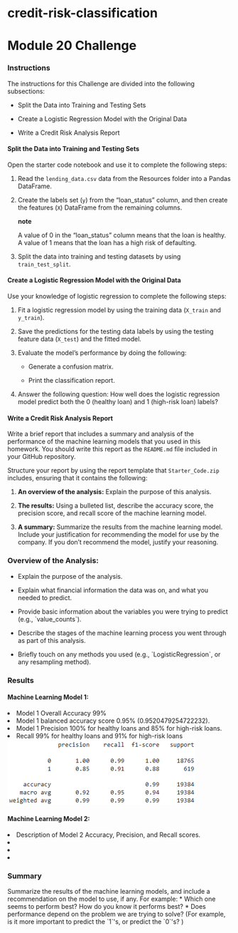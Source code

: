 # credit-risk-classification
<div id="assignment_show" class="assignment content_underline_links">
    <!--Student View-->
    <div class="assignment-title">
      <div class="title-content">
        <h1 class="title">
          Module 20 Challenge
        </h1>
      </div>
  <div class="description user_content enhanced"><div id="bootcamp">
<img style="display: none;" src="https://static.bc-edx.com/data/dl-1-2/m20/lms/img/banner.jpg" alt="lesson banner" tabindex="0" role="button" aria-label="lesson banner. Click to Enlarge." class="external-link-icon">
    <h3>Instructions</h3>
    <p>The instructions for this Challenge are divided into the following subsections:</p>
    <ul>
        <li>
            <p>Split the Data into Training and Testing Sets</p>
        </li>
        <li>
            <p>Create a Logistic Regression Model with the Original Data</p>
        </li>
        <li>
            <p>Write a Credit Risk Analysis Report</p>
        </li>
    </ul>
    <h4>Split the Data into Training and Testing Sets</h4>
    <p>Open the starter code notebook and use it to complete the following steps:</p>
    <ol>
        <li>
            <p>Read the <code>lending_data.csv</code> data from the Resources folder into a Pandas DataFrame.</p>
        </li>
        <li>
            <p>Create the labels set (<code>y</code>) from the “loan_status” column, and then create the features (<code>X</code>) DataFrame from the remaining columns.</p>
            <div class="content-section callout note title-above"><strong class="blockquote-title">note</strong><div>
                <p>A value of 0 in the “loan_status” column means that the loan is healthy. A value of 1 means that the loan has a high risk of defaulting.</p>
            </div></div>
        </li>
        <li>
            <p>Split the data into training and testing datasets by using <code>train_test_split</code>.</p>
        </li>
    </ol>
    <h4>Create a Logistic Regression Model with the Original Data</h4>
    <p>Use your knowledge of logistic regression to complete the following steps:</p>
    <ol>
        <li>
            <p>Fit a logistic regression model by using the training data (<code>X_train</code> and <code>y_train</code>).</p>
        </li>
        <li>
            <p>Save the predictions for the testing data labels by using the testing feature data (<code>X_test</code>) and the fitted model.</p>
        </li>
        <li>
            <p>Evaluate the model’s performance by doing the following:</p>
            <ul>
                <li>
                    <p>Generate a confusion matrix.</p>
                </li>
                <li>
                    <p>Print the classification report.</p>
                </li>
            </ul>
        </li>
        <li>
            <p>Answer the following question: How well does the logistic regression model predict both the 0 (healthy loan) and 1 (high-risk loan) labels?</p>
        </li>
    </ol>
    <h4>Write a Credit Risk Analysis Report</h4>
    <p>Write a brief report that includes a summary and analysis of the performance of the machine learning models that you used in this homework. You should write this report as the <code>README.md</code> file included in your GitHub repository.</p>
    <p>Structure your report by using the report template that <code>Starter_Code.zip</code> includes, ensuring that it contains the following:</p>
    <ol>
        <li>
            <p><strong>An overview of the analysis:</strong> Explain the purpose of this analysis.</p>
        </li>
        <li>
            <p><strong>The results:</strong> Using a bulleted list, describe the accuracy score, the precision score, and recall score of the machine learning model.</p>
        </li>
        <li>
            <p><strong>A summary:</strong> Summarize the results from the machine learning model. Include your justification for recommending the model for use by the company. If you don’t recommend the model, justify your reasoning.</p>
        </li>
    </ol>
</div>
<div>
    <h3>Overview of the Analysis:</h3>
        <ul>
            <li>
                <p>Explain the purpose of the analysis.</p>
            </li>
            <li>
                <p>Explain what financial information the data was on, and what you needed to predict.</p>
            </li>
            <li>
                <p>Provide basic information about the variables you were trying to predict (e.g., `value_counts`).</p>
            </li>
            <li>
                <p>Describe the stages of the machine learning process you went through as part of this analysis.</p>
            </li>
            <li>
                <p>Briefly touch on any methods you used (e.g., `LogisticRegression`, or any resampling method).</p>
            </li>
        </ul>
    <h3>Results</h3>
    <h4>Machine Learning Model 1:</h4>
        <li>Model 1 Overall Accuracy 99%</li>
        <li>Model 1 balanced accuracy score 0.95% (0.9520479254722232).</li>
        <li>Model 1 Precision 100% for healthy loans and 85% for high-risk loans.</li>
        <li>Recall 99% for healthy loans and 91% for high-risk loans</li>
        <img src="model1Summary.png">
    <h4>Machine Learning Model 2:</h4>
        <li>Description of Model 2 Accuracy, Precision, and Recall scores.</li>
        <li></li>
        <li></li>
        <li></li>
    <h3>Summary</h3>
        Summarize the results of the machine learning models, and include a recommendation on the model to use, if any. For example:
        * Which one seems to perform best? How do you know it performs best?
        * Does performance depend on the problem we are trying to solve? (For example, is it more important to predict the `1`'s, or predict the `0`'s? )
</div>